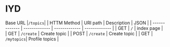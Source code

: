 # IYD
Base URL |`/topics`|
| HTTM Method   |  URI path     |  Description  |  JSON        |
| ------------- | ------------- | ------------- | ------------- |
| GET | `/` | index page |
| GET | `/create` | Create topic |
| POST | `/create` | Create topic |
| GET | `/mytopics`| Profile topics |

